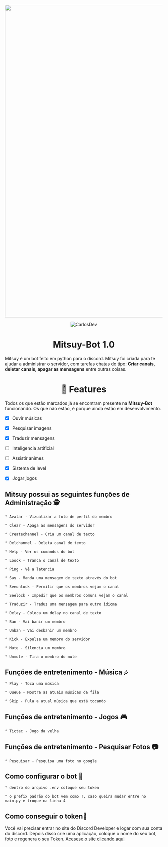 

<img src= "https://camo.githubusercontent.com/71b837571c48af3aa60a73dbc9d5936aa359d78efbfa8a6743cbbbc16b80ef4d/68747470733a2f2f63646e2e646973636f72646170702e636f6d2f6174746163686d656e74732f3830353930323039333930363630383138362f3830353931333937323533353539303932322f74656e6f722e676966"  width="1000"/>

<p align="center" ><img alt="CarlosDev" src="https://raw.githubusercontent.com/MicaelliMedeiros/micaellimedeiros/master/image/computer-illustration.png"></p>

<h1 align="center">Mitsuy-Bot 1.0</h1>

Mitsuy é um bot feito em python para o discord. Mitsuy foi criada para te ajudar a administrar o servidor, com tarefas chatas do tipo: <b>Criar canais, deletar canais, apagar as mensagens</b> entre outras coisas.

<h1 align="center">📆  Features</h2>

Todos os que estão marcados já se encontram presente na **Mitsuy-Bot** funcionando. 
Os que não estão, é porque ainda estão em desenvolvimento.

- [X] Ouvir músicas
- [X] Pesquisar imagens
- [X] Traduzir mensagens
- [ ] Inteligencia artificial
- [ ] Assistir animes
- [X] Sistema de level
- [x] Jogar jogos


<h2 align="left">Mitsuy possui as seguintes funções de Administração 🕵</h1>

	° Avatar - Vizualizar a foto de perfil do membro

	° Clear - Apaga as mensagens do servidor

	° Createchannel - Cria um canal de texto

	° Delchannel - Deleta canal de texto

	° Help - Ver os comandos do bot

	° Loock - Tranca o canal de texto

	° Ping - Vê a latencia

	° Say - Manda uma mensagem de texto através do bot

	° Seeunlock - Permitir que os membros vejam o canal

	° Seelock - Impedir que os membros comuns vejam o canal

	° Traduzir - Traduz uma mensagem para outro idioma

	° Delay - Coloca um delay no canal de texto

	° Ban - Vai banir um membro

	° Unban - Vai desbanir um membro

	° Kick - Expulsa um membro do servidor

	° Mute - Silencia um membro

	° Unmute - Tira o membro do mute

<h2 align="left">Funções de entretenimento - Música 🎶</h2>

	° Play - Toca uma música
	
	° Queue - Mostra as atuais músicas da fila

	° Skip - Pula a atual música que está tocando

<h2 align="left">Funções de entretenimento - Jogos 🎮</h2>

	° Tictac - Jogo da velha

<h2 align="left">Funções de entretenimento - Pesquisar Fotos 📷</h2>

	° Pesquisar - Pesquisa uma foto no google
	
<h2 align="left">Como configurar o bot 🔨</h2>

	° dentro do arquivo .env coloque seu token

	° o prefix padrão do bot vem como !, caso queira mudar entre no main.py e troque na linha 4
	
<h2 align="left">Como conseguir o token🔨</h2>
Você vai precisar entrar no site do Discord Developer e logar com sua conta do discord. Depois disso crie uma aplicação, coloque o nome do seu bot, foto e regenera o seu Token.
<a href="https://discord.com/developers/applications/" target="_blank">Acesese o site clicando aqui</a>


